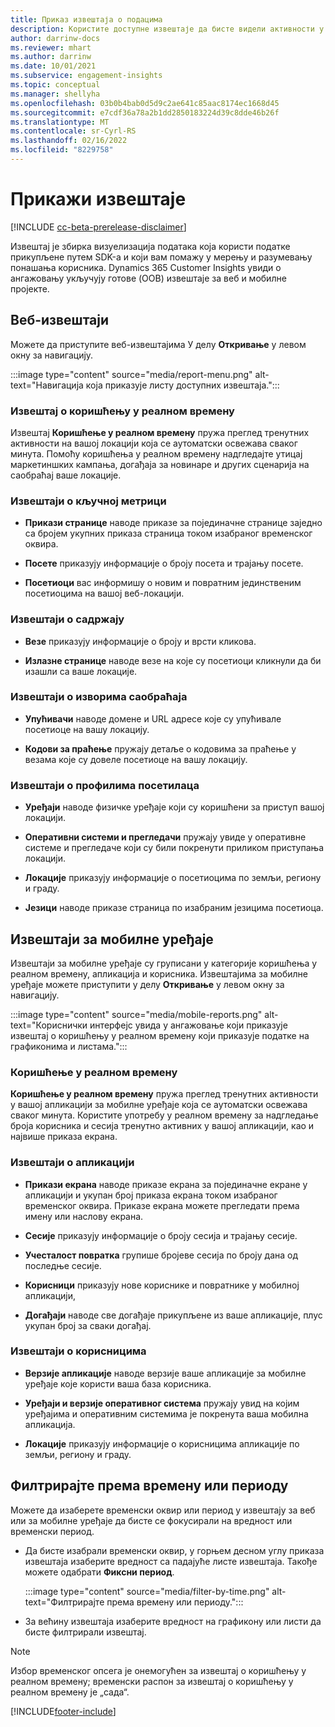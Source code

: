 ```yaml
---
title: Приказ извештаја о подацима
description: Користите доступне извештаје да бисте видели активности у реалном времену на вашој веб-локацији.
author: darrinw-docs
ms.reviewer: mhart
ms.author: darrinw
ms.date: 10/01/2021
ms.subservice: engagement-insights
ms.topic: conceptual
ms.manager: shellyha
ms.openlocfilehash: 03b0b4bab0d5d9c2ae641c85aac8174ec1668d45
ms.sourcegitcommit: e7cdf36a78a2b1dd2850183224d39c8dde46b26f
ms.translationtype: MT
ms.contentlocale: sr-Cyrl-RS
ms.lasthandoff: 02/16/2022
ms.locfileid: "8229758"
---
```

# <a name="view-reports"></a>Прикажи извештаје

[!INCLUDE [cc-beta-prerelease-disclaimer](includes/cc-beta-prerelease-disclaimer.md)]

Извештај је збирка визуелизација података која користи податке прикупљене путем SDK-а и који вам помажу у мерењу и разумевању понашања корисника. Dynamics 365 Customer Insights увиди о ангажовању укључују готове (OOB) извештаје за веб и мобилне пројекте.  

## <a name="web-reports"></a>Веб-извештаји

Можете да приступите веб-извештајима У делу **Откривање** у левом окну за навигацију.

:::image type="content" source="media/report-menu.png" alt-text="Навигација која приказује листу доступних извештаја.":::

### <a name="real-time-usage-report"></a>Извештај о коришћењу у реалном времену

Извештај **Коришћење у реалном времену** пружа преглед тренутних активности на вашој локацији која се аутоматски освежава сваког минута. Помоћу коришћења у реалном времену надгледајте утицај маркетиншких кампања, догађаја за новинаре и других сценарија на саобраћај ваше локације.

### <a name="key-metrics-reports"></a>Извештаји о кључној метрици

- **Прикази странице** наводе приказе за појединачне странице заједно са бројем укупних приказа страница током изабраног временског оквира.

- **Посете** приказују информације о броју посета и трајању посете.

- **Посетиоци** вас информишу о новим и повратним јединственим посетиоцима на вашој веб-локацији.

### <a name="content-reports"></a>Извештаји о садржају

- **Везе** приказују информације о броју и врсти кликова.

- **Излазне странице** наводе везе на које су посетиоци кликнули да би изашли са ваше локације.

### <a name="traffic-sources-reports"></a>Извештаји о изворима саобраћаја

- **Упућивачи** наводе домене и URL адресе које су упућивале посетиоце на вашу локацију.

- **Кодови за праћење** пружају детаље о кодовима за праћење у везама које су довеле посетиоце на вашу локацију.

### <a name="visitor-profiles-reports"></a>Извештаји о профилима посетилаца

- **Уређаји** наводе физичке уређаје који су коришћени за приступ вашој локацији.

- **Оперативни системи и прегледачи** пружају увиде у оперативне системе и прегледаче који су били покренути приликом приступања локацији.

- **Локације** приказују информације о посетиоцима по земљи, региону и граду.

- **Језици** наводе приказе страница по изабраним језицима посетиоца.

## <a name="mobile-reports"></a>Извештаји за мобилне уређаје

Извештаји за мобилне уређаје су груписани у категорије коришћења у реалном времену, апликација и корисника. Извештајима за мобилне уређаје можете приступити у делу **Откривање** у левом окну за навигацију.   

:::image type="content" source="media/mobile-reports.png" alt-text="Кориснички интерфејс увида у ангажовање који приказује извештај о коришћењу у реалном времену који приказује податке на графиконима и листама.":::   

### <a name="real-time-usage"></a>Коришћење у реалном времену

**Коришћење у реалном времену** пружа преглед тренутних активности у вашој апликацији за мобилне уређаје која се аутоматски освежава сваког минута. Користите употребу у реалном времену за надгледање броја корисника и сесија тренутно активних у вашој апликацији, као и највише приказа екрана.

### <a name="app-reports"></a>Извештаји о апликацији

- **Прикази екрана** наводе приказе екрана за појединачне екране у апликацији и укупан број приказа екрана током изабраног временског оквира. Приказе екрана можете прегледати према имену или наслову екрана.

- **Сесије** приказују информације о броју сесија и трајању сесије.

- **Учесталост повратка** групише бројеве сесија по броју дана од последње сесије.

- **Корисници** приказују нове кориснике и повратнике у мобилној апликацији,

- **Догађаји** наводе све догађаје прикупљене из ваше апликације, плус укупан број за сваки догађај.

### <a name="user-reports"></a>Извештаји о корисницима

- **Верзије апликације** наводе верзије ваше апликације за мобилне уређаје које користи ваша база корисника.

- **Уређаји и верзије оперативног система** пружају увид на којим уређајима и оперативним системима је покренута ваша мобилна апликација.

- **Локације** приказују информације о корисницима апликације по земљи, региону и граду.

## <a name="filter-by-time-or-date-range"></a>Филтрирајте према времену или периоду

Можете да изаберете временски оквир или период у извештају за веб или за мобилне уређаје да бисте се фокусирали на вредност или временски период. 

- Да бисте изабрали временски оквир, у горњем десном углу приказа извештаја изаберите вредност са падајуће листе извештаја. Такође можете одабрати **Фиксни период**. 

  :::image type="content" source="media/filter-by-time.png" alt-text="Филтрирајте према времену или периоду.":::   

- За већину извештаја изаберите вредност на графикону или листи да бисте филтрирали извештај.

> [!NOTE]
> Избор временског опсега је онемогућен за извештај о коришћењу у реалном времену; временски распон за извештај о коришћењу у реалном времену је „сада“.


[!INCLUDE[footer-include](../includes/footer-banner.md)]
